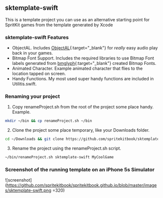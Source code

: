 ## sktemplate-swift

This is a template project you can use as an alternative starting point for SpritKit games
from the template generated by Xcode

### sktemplate-swift Features
* ObjectAL. Includes [ObjectAL](http://kstenerud.github.io/ObjectAL-for-iPhone/){:target="_blank"} for *really* easy audio play back in your games.
* Bitmap Font Support. Includes the required libraries to use Bitmap Font labels generated from [bmglyph](http://www.bmglyph.com){:target="_blank"} created Bitmap Fonts. 
* Animated Character. Example animated character that flies to the location tapped on screen.
* Handy Functions. My most used super handy functions are included in Utilitis.swift. 

### Renaming your project
1. Copy renameProject.sh from the root of the project some place handy. Example.
```bash
mkdir ~/bin && cp renameProject.sh ~/bin
```

2. Clone the project some place temporary, like your Downloads folder.
```bash
cd ~/Downloads && git clone https://github.com/spritekitbook/sktemplate-swift.git
```

3. Rename the project using the renameProject.sh script.
```bash
~/bin/renameProject.sh sktemplate-swift MyCoolGame
```


### Screenshot of the running template on an iPhone 5s Simulator
![screenshot](https://github.com/spritekitbook/spritekitbook.github.io/blob/master/images/sktemplate-swift.png =320)
